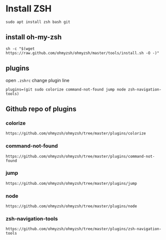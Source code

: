 # Install ZSH 
```
sudo apt install zsh bash git
```
## install oh-my-zsh
```
sh -c "$(wget https://raw.github.com/ohmyzsh/ohmyzsh/master/tools/install.sh -O -)"
```

## plugins
open ```.zshrc``` change plugin line

```
plugins=(git sudo colorize command-not-found jump node zsh-navigation-tools)
```

## Github repo of plugins
### colorize
```
https://github.com/ohmyzsh/ohmyzsh/tree/master/plugins/colorize
```
### command-not-found
```
https://github.com/ohmyzsh/ohmyzsh/tree/master/plugins/command-not-found
```
### jump
```
https://github.com/ohmyzsh/ohmyzsh/tree/master/plugins/jump
```
### node
```
https://github.com/ohmyzsh/ohmyzsh/tree/master/plugins/node
```
### zsh-navigation-tools
```
https://github.com/ohmyzsh/ohmyzsh/tree/master/plugins/zsh-navigation-tools
```